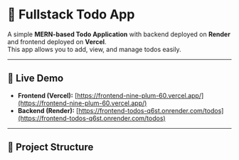 # 📝 Fullstack Todo App

A simple **MERN-based Todo Application** with backend deployed on **Render** and frontend deployed on **Vercel**.  
This app allows you to add, view, and manage todos easily.

---

## 🚀 Live Demo
- **Frontend (Vercel):** [https://frontend-nine-plum-60.vercel.app/](https://frontend-nine-plum-60.vercel.app/)  
- **Backend (Render):** [https://frontend-todos-q6st.onrender.com/todos](https://frontend-todos-q6st.onrender.com/todos)  

---

## 📂 Project Structure
